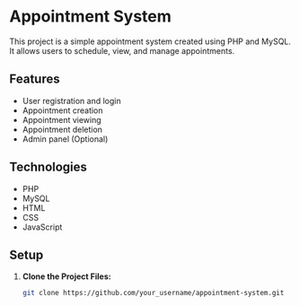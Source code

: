 # Appointment System

This project is a simple appointment system created using PHP and MySQL. It allows users to schedule, view, and manage appointments.

## Features

- User registration and login
- Appointment creation
- Appointment viewing
- Appointment deletion
- Admin panel (Optional)

## Technologies

- PHP
- MySQL
- HTML
- CSS
- JavaScript

## Setup

1. **Clone the Project Files:**
   ```bash
   git clone https://github.com/your_username/appointment-system.git
